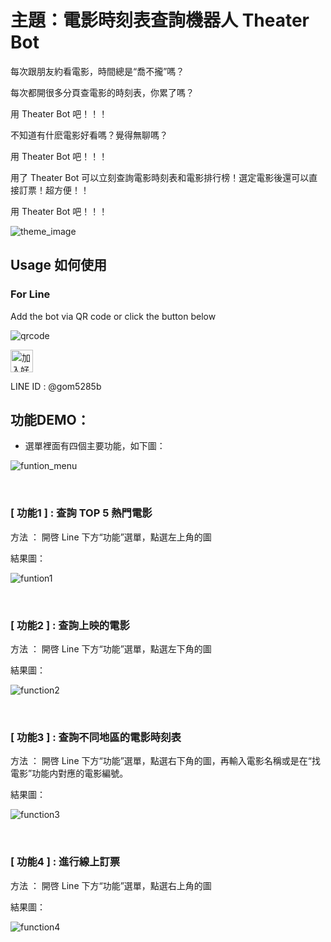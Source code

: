 # 主題：電影時刻表查詢機器人 Theater Bot

每次跟朋友約看電影，時間總是“喬不攏”嗎？

每次都開很多分頁查電影的時刻表，你累了嗎？

用 Theater Bot 吧！！！

不知道有什麽電影好看嗎？覺得無聊嗎？

用 Theater Bot 吧！！！

用了 Theater Bot 可以立刻查詢電影時刻表和電影排行榜！選定電影後還可以直接訂票！超方便！！

用 Theater Bot 吧！！！

![theme_image](https://raw.githubusercontent.com/silent94/linebot_python/master/img/theme.JPG)

## Usage 如何使用
### For Line

Add the bot via QR code or click the button below

![qrcode](https://raw.githubusercontent.com/silent94/linebot_python/master/img/qrcode.JPG)

<a href="https://line.me/R/ti/p/%40gom5285b"><img height="36" border="0" alt="加入好友" src="https://scdn.line-apps.com/n/line_add_friends/btn/zh-Hant.png"></a>

LINE ID : @gom5285b


## 功能DEMO：

 * 選單裡面有四個主要功能，如下圖：

![funtion_menu](https://raw.githubusercontent.com/silent94/linebot_python/master/img/function_menu.JPG)

<br>

###  [ 功能1 ]  :  查詢 TOP 5 熱門電影

方法 ： 開啓 Line 下方“功能”選單，點選左上角的圖

結果圖：

![funtion1](https://raw.githubusercontent.com/silent94/linebot_python/master/img/function1.JPG)

<br>

###  [ 功能2 ] :  查詢上映的電影

方法 ： 開啓 Line 下方“功能”選單，點選左下角的圖

結果圖：

![function2](https://raw.githubusercontent.com/silent94/linebot_python/master/img/function2.JPG)

<br>

###  [ 功能3 ] :  查詢不同地區的電影時刻表

方法 ： 開啓 Line 下方“功能”選單，點選右下角的圖，再輸入電影名稱或是在“找電影”功能内對應的電影編號。

結果圖：

![function3](https://raw.githubusercontent.com/silent94/linebot_python/master/img/function3.JPG)

<br>

###  [ 功能4 ] :  進行線上訂票

方法 ： 開啓 Line 下方“功能”選單，點選右上角的圖

結果圖：

![function4](https://raw.githubusercontent.com/silent94/linebot_python/master/img/function4.JPG)
